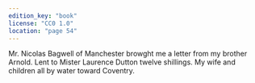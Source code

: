 ```yaml
---
edition_key: "book"
license: "CC0 1.0"
location: "page 54"
---
```

Mr. Nicolas Bagwell of
Manchester browght me a letter from my brother Arnold. Lent to
Mister Laurence Dutton twelve shillings. My wife and children all
by water toward Coventry.
